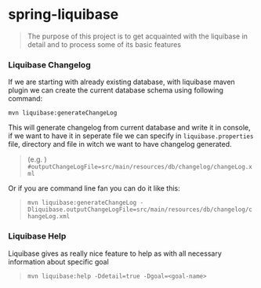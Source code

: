 # spring-liquibase

> The purpose of this project is to get acquainted with the liquibase in detail and to process some of its basic features


### Liquibase Changelog

If we are starting with already existing database, with liquibase maven plugin we can create the current database schema
using following command:

`mvn liquibase:generateChangeLog` 

This will generate changelog from current database and write it in console, if we want to have it in seperate file we can
specify in `liquibase.properties` file, directory and file in witch we want to have changelog generated.
 
>(e.g. ) `#outputChangeLogFile=src/main/resources/db/changelog/changeLog.xml`

Or if you are command line fan you can do it like this:

> `mvn liquibase:generateChangeLog -Dliquibase.outputChangeLogFile=src/main/resources/db/changelog/changeLog.xml`

### Liquibase Help

Liquibase gives as really nice feature to help as with all necessary information about specific goal 

> `mvn liquibase:help -Ddetail=true -Dgoal=<goal-name>`